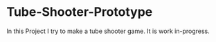 # Tube-Shooter-Prototype

In this Project I try to make a tube shooter game. It is work in-progress.

